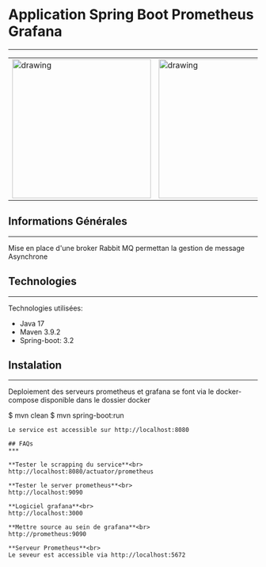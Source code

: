 ## <h1>Application Spring Boot Prometheus Grafana</h1>
***
<table>
  <tr>
    <td><img src="https://blog.mossroy.fr/wp-content/uploads/2019/09/spring-boot-logo.png" alt="drawing" height="280px"/></td>
    <td><img src="[https://cdn.icon-icons.com/icons2/2699/PNG/512/rabbitmq_logo_icon_170812.png](https://commons.wikimedia.org/wiki/File:Grafana_logo.svg)" alt="drawing" height="280px"/></td>
  </tr>
</table>

## Informations Générales
***
Mise en place d'une  broker Rabbit MQ permettan la gestion de message Asynchrone

## Technologies
***
Technologies utilisées:
* Java 17 
* Maven 3.9.2
* Spring-boot: 3.2
## Instalation
***
Deploiement des serveurs prometheus et grafana se font via le docker-compose disponible dans le dossier docker

$ mvn  clean
$ mvn spring-boot:run
```
Le service est accessible sur http://localhost:8080

## FAQs
***

**Tester le scrapping du service**<br>
http://localhost:8080/actuator/prometheus

**Tester le server prometheus**<br>
http://localhost:9090

**Logiciel grafana**<br>
http://localhost:3000

**Mettre source au sein de grafana**<br> 
http://prometheus:9090

**Serveur Prometheus**<br>
Le seveur est accessible via http://localhost:5672
